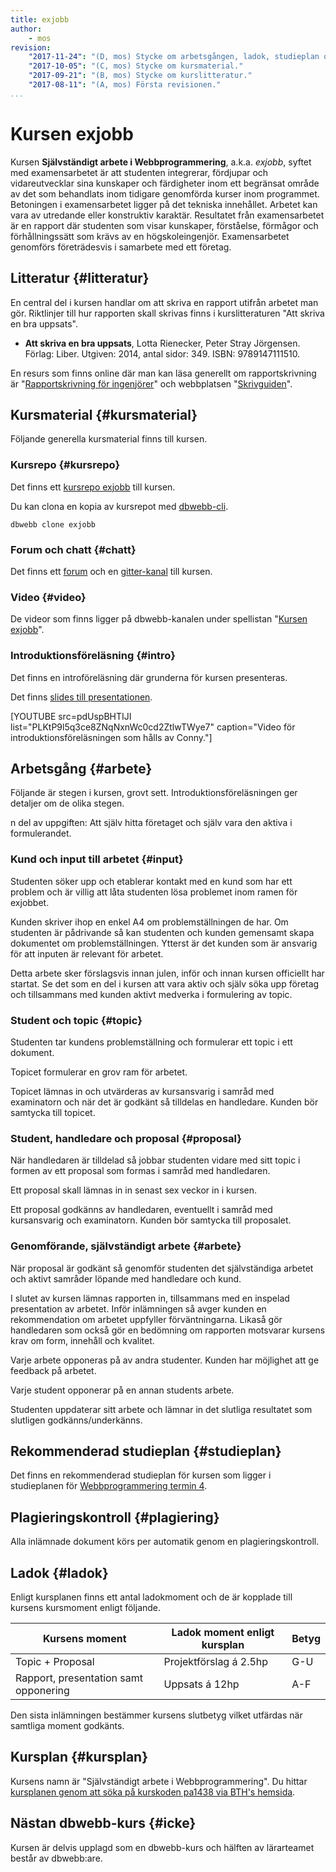 ```yaml
---
title: exjobb
author:
    - mos
revision:
    "2017-11-24": "(D, mos) Stycke om arbetsgången, ladok, studieplan och plagiering."
    "2017-10-05": "(C, mos) Stycke om kursmaterial."
    "2017-09-21": "(B, mos) Stycke om kurslitteratur."
    "2017-08-11": "(A, mos) Första revisionen."
...
```

Kursen exjobb
==================================

Kursen **Självständigt arbete i Webbprogrammering**, a.k.a. *exjobb*, syftet med examensarbetet är att studenten integrerar, fördjupar och vidareutvecklar sina kunskaper och färdigheter inom ett begränsat område av det som behandlats inom tidigare genomförda kurser inom programmet. Betoningen i examensarbetet ligger på det tekniska innehållet. Arbetet kan vara av utredande eller konstruktiv karaktär. Resultatet från examensarbetet är en rapport där studenten som visar kunskaper, förståelse, förmågor och förhållningssätt som krävs av en högskoleingenjör. Examensarbetet genomförs företrädesvis i samarbete med ett företag.


<!--more-->



Litteratur {#litteratur}
-----------------------------------------------------

En central del i kursen handlar om att skriva en rapport utifrån arbetet man gör. Riktlinjer till hur rapporten skall skrivas finns i kurslitteraturen "Att skriva en bra uppsats".

* **Att skriva en bra uppsats**, Lotta Rienecker, Peter Stray Jörgensen. Förlag: Liber. Utgiven: 2014, antal sidor: 349. ISBN: 9789147111510.

En resurs som finns online där man kan läsa generellt om rapportskrivning är "[Rapportskrivning för ingenjörer](https://goo.gl/bHSMH1)" och webbplatsen "[Skrivguiden](http://skrivguiden.se/)".



Kursmaterial {#kursmaterial}
-----------------------------------------------------

Följande generella kursmaterial finns till kursen.



### Kursrepo {#kursrepo}

Det finns ett [kursrepo exjobb](https://github.com/dbwebb-se/exjobb) till kursen.

Du kan clona en kopia av kursrepot med [dbwebb-cli](dbwebb-cli).

```text
dbwebb clone exjobb
```



### Forum och chatt {#chatt}

Det finns ett [forum](forum/utbildning/exjobb) och en [gitter-kanal](https://gitter.im/dbwebb-se/exjobb) till kursen.



### Video {#video}

De videor som finns ligger på dbwebb-kanalen under spellistan "[Kursen exjobb](https://www.youtube.com/playlist?list=PLKtP9l5q3ce8ZNqNxnWc0cd2ZtlwTWye7)".



### Introduktionsföreläsning {#intro}

Det finns en introföreläsning där grunderna för kursen presenteras.

Det finns [slides till presentationen](https://goo.gl/TvxGzT).

[YOUTUBE src=pdUspBHTIJI list="PLKtP9l5q3ce8ZNqNxnWc0cd2ZtlwTWye7" caption="Video för introduktionsföreläsningen som hålls av Conny."]



Arbetsgång {#arbete}
-----------------------------------------------------

Följande är stegen i kursen, grovt sett. Introduktionsföreläsningen ger detaljer om de olika stegen.


n del av uppgiften: Att själv hitta företaget och själv vara den aktiva i formulerandet.

### Kund och input till arbetet {#input}

Studenten söker upp och etablerar kontakt med en kund som har ett problem och är villig att låta studenten lösa problemet inom ramen för exjobbet.

Kunden skriver ihop en enkel A4 om problemställningen de har. Om studenten är pådrivande så kan studenten och kunden gemensamt skapa dokumentet om problemställningen. Ytterst är det kunden som är ansvarig för att inputen är relevant för arbetet.

Detta arbete sker förslagsvis innan julen, inför och innan kursen officiellt har startat. Se det som en del i kursen att vara aktiv och själv söka upp företag och tillsammans med kunden aktivt medverka i formulering av topic.



### Student och topic {#topic}

Studenten tar kundens problemställning och formulerar ett topic i ett dokument. 

Topicet formulerar en grov ram för arbetet.

Topicet lämnas in och utvärderas av kursansvarig i samråd med examinatorn och när det är godkänt så tilldelas en handledare. Kunden bör samtycka till topicet.



### Student, handledare och proposal {#proposal}

När handledaren är tilldelad så jobbar studenten vidare med sitt topic i formen av ett proposal som formas i samråd med handledaren.

Ett proposal skall lämnas in in senast sex veckor in i kursen.

Ett proposal godkänns av handledaren, eventuellt i samråd med kursansvarig och examinatorn. Kunden bör samtycka till proposalet.



### Genomförande, självständigt arbete {#arbete}

När proposal är godkänt så genomför studenten det självständiga arbetet och aktivt samråder löpande med handledare och kund.

I slutet av kursen lämnas rapporten in, tillsammans med en inspelad presentation av arbetet. Inför inlämningen så avger kunden en rekommendation om arbetet uppfyller förväntningarna. Likaså gör handledaren som också gör en bedömning om rapporten motsvarar kursens krav om form, innehåll och kvalitet.

Varje arbete opponeras på av andra studenter. Kunden har möjlighet att ge feedback på arbetet.

Varje student opponerar på en annan students arbete.

Studenten uppdaterar sitt arbete och lämnar in det slutliga resultatet som slutligen godkänns/underkänns.



Rekommenderad studieplan {#studieplan}
-----------------------------------------------------

Det finns en rekommenderad studieplan för kursen som ligger i studieplanen för [Webbprogrammering termin 4](program/webbprogrammering/studieplan/termin4).



Plagieringskontroll {#plagiering}
-----------------------------------------------------

Alla inlämnade dokument körs per automatik genom en plagieringskontroll.



Ladok {#ladok}
------------------------

Enligt kursplanen finns ett antal ladokmoment och de är kopplade till kursens kursmoment enligt följande.

| Kursens moment   | Ladok moment enligt kursplan  | Betyg |
|------------------|-------------------------------|-------|
| Topic + Proposal | Projektförslag á 2.5hp        | G-U   |
| Rapport, presentation samt opponering | Uppsats á 12hp | A-F   |

Den sista inlämningen bestämmer kursens slutbetyg vilket utfärdas när samtliga moment godkänts.



Kursplan {#kursplan}
-----------------------------------------------------

Kursens namn är "Självständigt arbete i Webbprogrammering". Du hittar [kursplanen genom att söka på kurskoden pa1438 via BTH's hemsida](http://edu.bth.se/utbildning/utb_kursplaner.asp?KKurskod=pa1438).



Nästan dbwebb-kurs {#icke}
-----------------------------------------------------

Kursen är delvis upplagd som en dbwebb-kurs och hälften av lärarteamet består av dbwebb:are.

